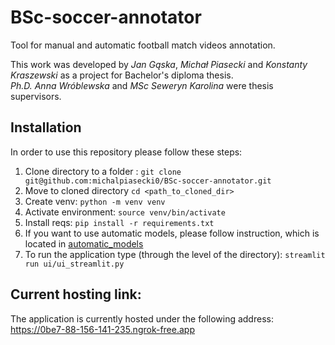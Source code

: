 # BSc-soccer-annotator
Tool for manual and automatic football match videos annotation.  
  
This work was developed by *Jan Gąska*, *Michał Piasecki* and *Konstanty Kraszewski* as a project for Bachelor's diploma thesis.  
*Ph.D. Anna Wróblewska* and *MSc Seweryn Karolina* were thesis supervisors.  


## Installation

In order to use this repository please follow these steps:


1. Clone directory to a folder : `git clone git@github.com:michalpiasecki0/BSc-soccer-annotator.git`
2. Move to cloned directory `cd <path_to_cloned_dir>`
3. Create venv: `python -m venv venv`
4. Activate environment: `source venv/bin/activate`
5. Install reqs: `pip install -r requirements.txt`
6. If you want to use automatic models, please follow instruction, which is located in [automatic_models](automatic_models)
7. To run the application type (through the level of the directory): `streamlit run ui/ui_streamlit.py`

## Current hosting link:
The application is currently hosted under the following address: https://0be7-88-156-141-235.ngrok-free.app 
